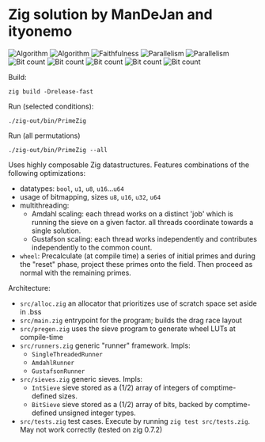 # Zig solution by ManDeJan and ityonemo

![Algorithm](https://img.shields.io/badge/Algorithm-base-green)
![Algorithm](https://img.shields.io/badge/Algorithm-wheel-yellowgreen)
![Faithfulness](https://img.shields.io/badge/Faithful-no-green)
![Parallelism](https://img.shields.io/badge/Parallel-no-green)
![Parallelism](https://img.shields.io/badge/Parallel-yes-green)
![Bit count](https://img.shields.io/badge/Bits-1-green)
![Bit count](https://img.shields.io/badge/Bits-8-yellowgreen)
![Bit count](https://img.shields.io/badge/Bits-16-yellowgreen)
![Bit count](https://img.shields.io/badge/Bits-32-yellowgreen)
![Bit count](https://img.shields.io/badge/Bits-64-yellowgreen)

Build:

```
zig build -Drelease-fast
```

Run (selected conditions):

```
./zig-out/bin/PrimeZig
```

Run (all permutations)

```
./zig-out/bin/PrimeZig --all
```

Uses highly composable Zig datastructures.
Features combinations of the following optimizations:

- datatypes: `bool`, `u1`, `u8`, `u16`...`u64`
- usage of bitmapping, sizes `u8`, `u16`, `u32`, `u64`
- multithreading:
  - Amdahl scaling: each thread works on a distinct 'job' which is running the sieve on a given factor.
    all threads coordinate towards a single solution.
  - Gustafson scaling:  each thread works independently and contributes independently to the common count.
- `wheel`:  Precalculate (at compile time) a series of initial primes and during the "reset" phase, project
     these primes onto the field.  Then proceed as normal with the remaining primes.

Architecture:

- `src/alloc.zig` an allocator that prioritizes use of scratch space set aside in .bss
- `src/main.zig` entrypoint for the program; builds the drag race layout
- `src/pregen.zig` uses the sieve program to generate wheel LUTs at compile-time
- `src/runners.zig` generic "runner" framework.  Impls:
  - `SingleThreadedRunner`
  - `AmdahlRunner`
  - `GustafsonRunner`
- `src/sieves.zig` generic sieves.  Impls:
  - `IntSieve` sieve stored as a (1/2) array of integers of comptime-defined sizes.
  - `BitSieve` sieve stored as a (1/2) array of bits, backed by comptime-defined unsigned integer types.
- `src/tests.zig` test cases.  Execute by running `zig test src/tests.zig`.  May not work correctly
  (tested on zig 0.7.2)